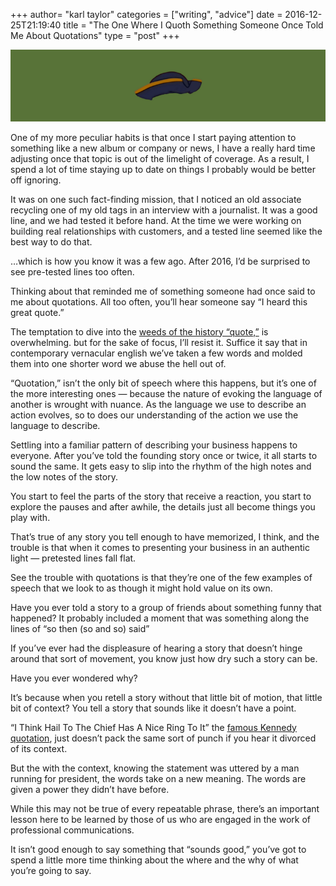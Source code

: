 +++
author= "karl taylor"
categories = ["writing", "advice"]
date = 2016-12-25T21:19:40
title = "The One Where I Quoth Something Someone Once Told Me About Quotations"
type = "post"
+++

  ![](https://raw.githubusercontent.com/karljtaylor/kjt/blog/content/assets/b67a0-1qxkc-zrkbzmmfu0wdu6rna.png)  


 One of my more peculiar habits is that once I start paying attention to something like a new album or company or news, I have a really hard time adjusting once that topic is out of the limelight of coverage. As a result, I spend a lot of time staying up to date on things I probably would be better off ignoring.

 It was on one such fact-finding mission, that I noticed an old associate recycling one of my old tags in an interview with a journalist. It was a good line, and we had tested it before hand. At the time we were working on building real relationships with customers, and a tested line seemed like the best way to do that.

 …which is how you know it was a few ago. After 2016, I’d be surprised to see pre-tested lines too often.

 Thinking about that reminded me of something someone had once said to me about quotations. All too often, you’ll hear someone say “I heard this great quote.”

 The temptation to dive into the [weeds of the history “quote,”](http://quotations.about.com/cs/inspirationquotes/a/Time1.htm) is overwhelming. but for the sake of focus, I’ll resist it. Suffice it say that in contemporary vernacular english we’ve taken a few words and molded them into one shorter word we abuse the hell out of.

 “Quotation,” isn’t the only bit of speech where this happens, but it’s one of the more interesting ones — because the nature of evoking the language of another is wrought with nuance. As the language we use to describe an action evolves, so to does our understanding of the action we use the language to describe.

 Settling into a familiar pattern of describing your business happens to everyone. After you’ve told the founding story once or twice, it all starts to sound the same. It gets easy to slip into the rhythm of the high notes and the low notes of the story.

 You start to feel the parts of the story that receive a reaction, you start to explore the pauses and after awhile, the details just all become things you play with.

 That’s true of any story you tell enough to have memorized, I think, and the trouble is that when it comes to presenting your business in an authentic light — pretested lines fall flat.

 See the trouble with quotations is that they’re one of the few examples of speech that we look to as though it might hold value on its own.

 Have you ever told a story to a group of friends about something funny that happened? It probably included a moment that was something along the lines of “so then (so and so) said”

 If you’ve ever had the displeasure of hearing a story that doesn’t hinge around that sort of movement, you know just how dry such a story can be.

 Have you ever wondered why?

 It’s because when you retell a story without that little bit of motion, that little bit of context? You tell a story that sounds like it doesn’t have a point.

 “I Think Hail To The Chief Has A Nice Ring To It” the [famous Kennedy quotation](http://wosu.org/2012/archive/jfk/life.php), just doesn’t pack the same sort of punch if you hear it divorced of its context.

 But the with the context, knowing the statement was uttered by a man running for president, the words take on a new meaning. The words are given a power they didn’t have before.

 While this may not be true of every repeatable phrase, there’s an important lesson here to be learned by those of us who are engaged in the work of professional communications.

 It isn’t good enough to say something that “sounds good,” you’ve got to spend a little more time thinking about the where and the why of what you’re going to say.
